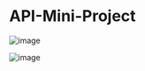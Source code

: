 # API-Mini-Project

![image](https://user-images.githubusercontent.com/86930309/226737249-7f9aec3b-565e-48c7-b9b2-aef42306a11a.png)

![image](https://user-images.githubusercontent.com/86930309/226737874-081231dc-7704-4dd3-931a-d4b8aefa223d.png)
